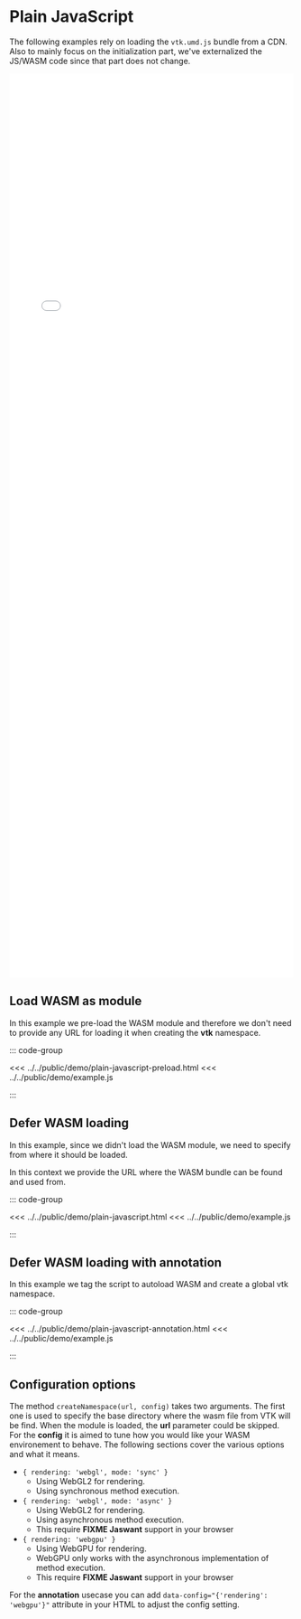 # Plain JavaScript

The following examples rely on loading the `vtk.umd.js` bundle from a CDN. Also to mainly focus on the initialization part, we've externalized the JS/WASM code since that part does not change.

<iframe src="/vtk-wasm/demo/plain-javascript.html" style="width: 100%; height: 40vh; border: none;"></iframe>

## Load WASM as module

In this example we pre-load the WASM module and therefore we don't need to provide any URL for loading it when creating the __vtk__ namespace.

::: code-group

<<< ../../public/demo/plain-javascript-preload.html
<<< ../../public/demo/example.js

:::

## Defer WASM loading

In this example, since we didn't load the WASM module, we need to specify from where it should be loaded.


In this context we provide the URL where the WASM bundle can be found and used from.

::: code-group

<<< ../../public/demo/plain-javascript.html
<<< ../../public/demo/example.js

:::
## Defer WASM loading with annotation

In this example we tag the script to autoload WASM and create a global vtk namespace.

::: code-group

<<< ../../public/demo/plain-javascript-annotation.html
<<< ../../public/demo/example.js

:::

## Configuration options

The method `createNamespace(url, config)` takes two arguments. The first one is used to specify the base directory where the wasm file from VTK will be find. When the module is loaded, the __url__ parameter could be skipped. For the __config__ it is aimed to tune how you would like your WASM environement to behave. The following sections cover the various options and what it means.

- `{ rendering: 'webgl', mode: 'sync' }`
  - Using WebGL2 for rendering.
  - Using synchronous method execution.
- `{ rendering: 'webgl', mode: 'async' }`
  - Using WebGL2 for rendering.
  - Using asynchronous method execution.
  - This require __FIXME Jaswant__ support in your browser
- `{ rendering: 'webgpu' }`
  - Using WebGPU for rendering.
  - WebGPU only works with the asynchronous implementation of method execution.
  - This require __FIXME Jaswant__ support in your browser

For the __annotation__ usecase you can add `data-config="{'rendering': 'webgpu'}"` attribute in your HTML to adjust the config setting.